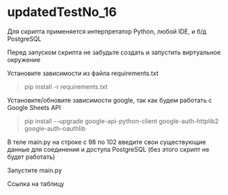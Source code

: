 # updatedTestNo_16
Для скрипта применяется интерпретатор Python, любой IDE, и б/д PostgreSQL

Перед запуском скрипта не забудьте создать и запустить виртуальное окружение

Установите зависимости из файла requirements.txt

> pip install -r requirements.txt

Установите/обновите зависимости google, так как будем работать с Google Sheets API

> pip install --upgrade google-api-python-client google-auth-httplib2 google-auth-oauthlib

В теле main.py на строке с 98 по 102 введите свои существующие данные для соединения и доступа PostgreSQL (без этого скрипт не будет работать)

Запустите main.py

Ссылка на таблицу
